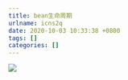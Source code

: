 ```yaml
---
title: bean生命周期
urlname: icns2q
date: 2020-10-03 10:33:38 +0800
tags: []
categories: []
---
```


![](/images/c77aa2a75ba99e623da6da764180fc0c.svg)
